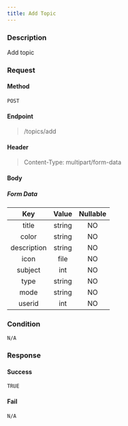 ```yaml
---
title: Add Topic
---
```


### Description
Add topic
### Request
#### Method
    POST

#### Endpoint
> /topics/add

#### Header
> Content-Type: multipart/form-data

#### Body
##### Form Data
| Key         | Value   | Nullable|
| :---------: | :-----: |:-------:|
| title       | string  |   NO  |     
| color       | string  |NO|
| description | string  |NO|
| icon        | file    |NO|
| subject     | int     |NO|
| type        | string  |NO|
| mode        | string  |NO|
|userid     | int     |NO|


### Condition
    N/A
### Response
#### Success
    TRUE
#### Fail
    N/A